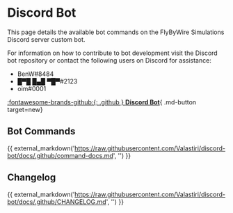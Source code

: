 # Discord Bot

This page details the available bot commands on the FlyByWire Simulations Discord server custom bot. 

For information on how to contribute to bot development visit the Discord bot repository or contact the following users on Discord for assistance:

- BenW#8484
- █▀█ █▄█ ▀█▀#2123
- oim#0001

[:fontawesome-brands-github:{: .github } **Discord Bot**](https://github.com/flybywiresim/discord-bot){ .md-button target=new}

## Bot Commands

{{ external_markdown('https://raw.githubusercontent.com/Valastiri/discord-bot/docs/.github/command-docs.md', '') }}

## Changelog

{{ external_markdown('https://raw.githubusercontent.com/Valastiri/discord-bot/docs/.github/CHANGELOG.md', '') }}